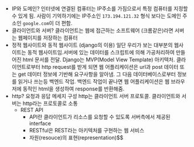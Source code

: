 - IP와 도메인?
인터넷에 연결된 컴퓨터는 IP주소를 가짐으로서 특정 컴퓨터를 지정할 수 있게 됨. 사람이 기억하기에는 IP주소인 ```173.194.121.32``` 형식 보다는 도메인 주소인 ```google.com```이 더 편함.
- 클라이언트와 서버?
클라이언트는 웹에 접근하는 소프트웨어 (크롬같은)라면 서버는 웹페이지를 저장하는 컴퓨터
- 정적 웹사이트와 동적 웹사이트 (django의 이용)
일단 우리가 보는 대부분의 웹사이트는 동적 웹사이트임.서버에 있는 데이터를 스크립트에 의해 가공처리하여 만들어진 html 문서를 전달. Django는 MVP(Model View Template) 아키텍처. 클라이언트로부터 http request를 받게 되면 웹 어플리케이션은 url과 post 데이터 또는 get 데이터 정보에 기반해 요구사항을 알아냄. 그 다음 데이터베이스로부터 정보를 읽거나 쓰는등 백엔드 작업. 백엔드 작업이 끝나면 웹 어플리케이션은 웹 브라우저에 동적인 html을 생성하여 response를 반환해줌.
- http? 요청과 응답 메세지 구성
http는 클라이언트 서버 프로토콜. 클라이언트와 서버는 http라는 프로토콜로 소통
  * REST API
    * API란 클라이언트가 리소스를 요청할 수 있도록 서버측에서 제공된 interface
    * RESTful은 REST라는 아키텍처를 구현하는 웹 서비스
    * 자원(resouce)의 표현(representation)$$